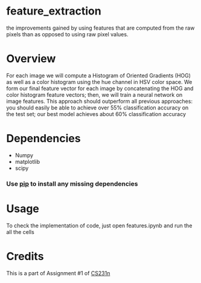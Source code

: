 # feature_extraction
the improvements gained by using features that are computed from the raw pixels than as opposed to using raw pixel values.


Overview
============

For each image we will compute a Histogram of Oriented Gradients (HOG) as well as a color histogram using the hue channel in HSV color space. We form our final feature vector for each image by concatenating the HOG and color histogram feature vectors; then, we will train a neural network on image features. This approach should outperform all previous approaches: you should easily be able to achieve over 55% classification accuracy on the test set; our best model achieves about 60% classification accuracy

Dependencies
============

* Numpy 
* matplotlib
* scipy 
### Use [pip](https://pypi.python.org/pypi/pip) to install any missing dependencies


Usage
===========

To check the implementation of code, just open features.ipynb and run the all the cells


Credits
===========

This is a part of Assignment #1 of [CS231n](http://cs231n.github.io/)
